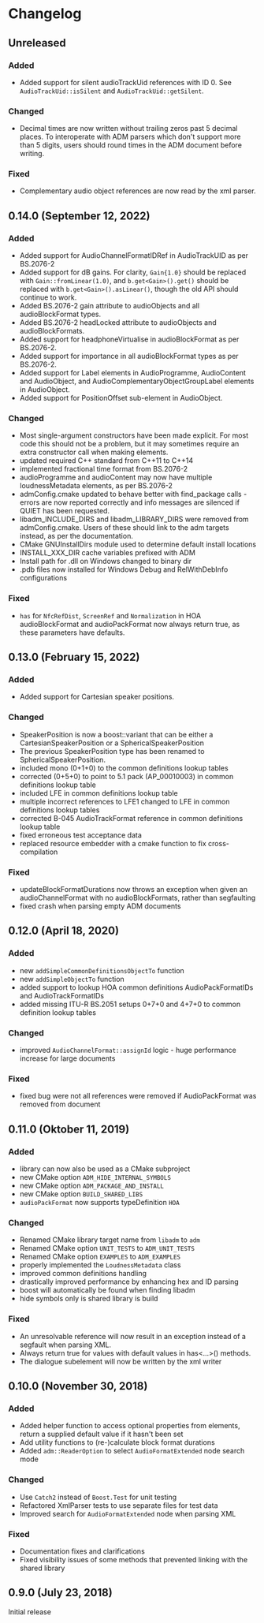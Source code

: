 # Changelog

## Unreleased

### Added
- Added support for silent audioTrackUid references with ID 0. See `AudioTrackUid::isSilent` and `AudioTrackUid::getSilent`.

### Changed
- Decimal times are now written without trailing zeros past 5 decimal places. To interoperate with ADM parsers which don't support more than 5 digits, users should round times in the ADM document before writing.

### Fixed
- Complementary audio object references are now read by the xml parser.

## 0.14.0 (September 12, 2022)

### Added
- Added support for AudioChannelFormatIDRef in AudioTrackUID as per BS.2076-2
- Added support for dB gains. For clarity, `Gain{1.0}` should be replaced with `Gain::fromLinear(1.0)`, and `b.get<Gain>().get()` should be replaced with `b.get<Gain>().asLinear()`, though the old API should continue to work.
- Added BS.2076-2 gain attribute to audioObjects and all audioBlockFormat types.
- Added BS.2076-2 headLocked attribute to audioObjects and audioBlockFormats.
- Added support for headphoneVirtualise in audioBlockFormat as per BS.2076-2.
- Added support for importance in all audioBlockFormat types as per BS.2076-2.
- Added support for Label elements in AudioProgramme, AudioContent and AudioObject, and AudioComplementaryObjectGroupLabel elements in AudioObject.
- Added support for PositionOffset sub-element in AudioObject.

### Changed
- Most single-argument constructors have been made explicit. For most code this should not be a problem, but it may sometimes require an extra constructor call when making elements.
- updated required C++ standard from C++11 to C++14
- implemented fractional time format from BS.2076-2
- audioProgramme and audioContent may now have multiple loudnessMetadata elements, as per BS.2076-2
- admConfig.cmake updated to behave better with find_package calls - errors are now reported correctly and info messages are silenced if QUIET has been requested.
- libadm_INCLUDE_DIRS and libadm_LIBRARY_DIRS were removed from admConfig.cmake. Users of these should link to the adm targets instead, as per the documentation.
- CMake GNUInstallDirs module used to determine default install locations
- INSTALL_XXX_DIR cache variables prefixed with ADM
- Install path for .dll on Windows changed to binary dir 
- .pdb files now installed for Windows Debug and RelWithDebInfo configurations

### Fixed
- `has` for `NfcRefDist`, `ScreenRef` and `Normalization` in HOA audioBlockFormat and audioPackFormat now always return true, as these parameters have defaults.

## 0.13.0 (February 15, 2022)

### Added
- Added support for Cartesian speaker positions.

### Changed
- SpeakerPosition is now a boost::variant that can be either a CartesianSpeakerPosition or a SphericalSpeakerPosition
- The previous SpeakerPosition type has been renamed to SphericalSpeakerPosition.
- included mono (0+1+0) to the common definitions lookup tables
- corrected (0+5+0) to point to 5.1 pack (AP_00010003) in common definitions lookup table
- included LFE in common definitions lookup table
- multiple incorrect references to LFE1 changed to LFE in common definitions lookup tables
- corrected B-045 AudioTrackFormat reference in common definitions lookup table
- fixed erroneous test acceptance data
- replaced resource embedder with a cmake function to fix cross-compilation

### Fixed
- updateBlockFormatDurations now throws an exception when given an audioChannelFormat with no audioBlockFormats, rather than segfaulting
- fixed crash when parsing empty ADM documents

## 0.12.0 (April 18, 2020)

### Added
- new `addSimpleCommonDefinitionsObjectTo` function
- new `addSimpleObjectTo` function
- added support to lookup HOA common definitions AudioPackFormatIDs and AudioTrackFormatIDs
- added missing ITU-R BS.2051 setups 0+7+0 and 4+7+0 to common definition lookup tables

### Changed
- improved `AudioChannelFormat::assignId` logic - huge performance increase for large documents

### Fixed
- fixed bug were not all references were removed if AudioPackFormat was removed from document

## 0.11.0 (Oktober 11, 2019)

### Added
- library can now also be used as a CMake subproject
- new CMake option `ADM_HIDE_INTERNAL_SYMBOLS`
- new CMake option `ADM_PACKAGE_AND_INSTALL`
- new CMake option `BUILD_SHARED_LIBS`
- `audioPackFormat` now supports typeDefinition `HOA`

### Changed
- Renamed CMake library target name from `libadm` to `adm`
- Renamed CMake option `UNIT_TESTS` to `ADM_UNIT_TESTS`
- Renamed CMake option `EXAMPLES` to `ADM_EXAMPLES`
- properly implemented the `LoudnessMetadata` class
- improved common definitions handling
- drastically improved performance by enhancing hex and ID parsing
- boost will automatically be found when finding libadm
- hide symbols only is shared library is build

### Fixed
- An unresolvable reference will now result in an exception instead of a segfault when parsing XML.
- Always return true for values with default values in has<...>() methods.
- The dialogue subelement will now be written by the xml writer

## 0.10.0 (November 30, 2018)

### Added
- Added helper function to access optional properties from elements, return a supplied default value if it hasn't been set
- Add utility functions to (re-)calculate block format durations
- Added `adm::ReaderOption` to select `AudioFormatExtended` node search mode

### Changed
- Use `Catch2` instead of `Boost.Test` for unit testing
- Refactored XmlParser tests to use separate files for test data
- Improved search for `AudioFormatExtended` node when parsing XML

### Fixed
- Documentation fixes and clarifications
- Fixed visibility issues of some methods that prevented linking with the shared library


## 0.9.0 (July 23, 2018)

Initial release
